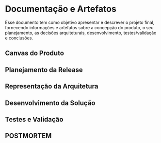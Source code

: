 # Documentação e Artefatos
Esse documento tem como objetivo apresentar e descrever o projeto final, fornecendo informações e artefatos sobre a concepção do produto, o seu planejamento, as decisões arquiteturais, desenvolvimento, testes/validação e conclusões.

## Canvas do Produto
## Planejamento da Release
## Representação da Arquitetura
## Desenvolvimento da Solução
## Testes e Validação
## POSTMORTEM
